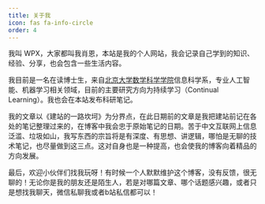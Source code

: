 ```yaml
---
title: 关于我
icon: fas fa-info-circle
order: 4
---
```


我叫 WPX，大家都叫我肖恩，本站是我的个人网站，我会记录自己学到的知识、经验、分享，也会包含一些生活内容。



我目前是一名在读博士生，来自[北京大学数学科学学院](https://www.math.pku.edu.cn)信息科学系，专业人工智能、机器学习相关领域，目前的主要研究方向为持续学习（Continual Learning）。我也会在本站发布科研笔记。


我的文章以《建站的一路坎坷》为分界点，在此日期前的文章是我把建站前记在各处的笔记整理过来的，在博客中我会忠于原始笔记的日期。苦于中文互联网上信息泛滥、垃圾如山，我写东西的宗旨将是有深度、有思想、讲逻辑，哪怕是无聊的技术笔记，也尽量做到这三点。这对自身也是一种提高，也会使我的博客向着精品的方向发展。

最后，欢迎小伙伴们找我玩呀！有时候一个人默默维护这个博客，没有反馈，很无聊的！无论你是我的朋友还是陌生人，若是对哪篇文章、哪个话题感兴趣，或者只是想找我聊天，微信私聊我或者b站私信都可以！


